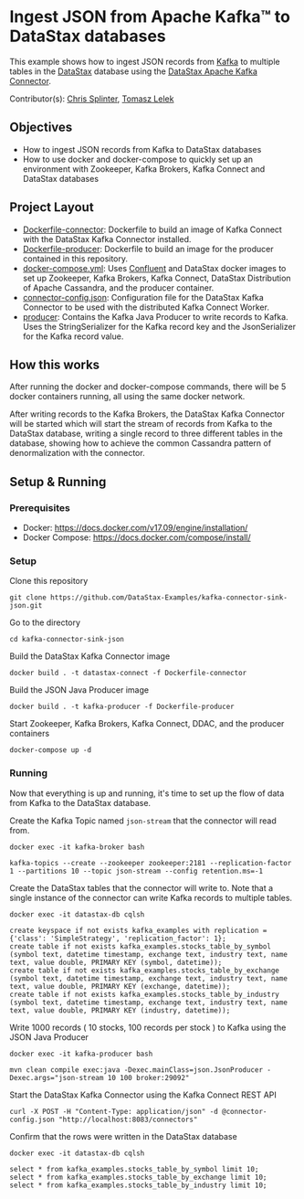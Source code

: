 # Ingest JSON from Apache Kafka™ to DataStax databases
This example shows how to ingest JSON records from [Kafka](https://kafka.apache.org/) to multiple tables in the [DataStax](https://www.datastax.com/) database using the [DataStax Apache Kafka Connector](https://docs.datastax.com/en/kafka/doc/index.html). 

Contributor(s): [Chris Splinter](https://github.com/csplinter), [Tomasz Lelek](https://github.com/tomekl007)

## Objectives
- How to ingest JSON records from Kafka to DataStax databases
- How to use docker and docker-compose to quickly set up an environment with Zookeeper, Kafka Brokers, Kafka Connect and DataStax databases

## Project Layout
- [Dockerfile-connector](Dockerfile-connector): Dockerfile to build an image of Kafka Connect with the DataStax Kafka Connector installed.
- [Dockerfile-producer](Dockerfile-producer): Dockerfile to build an image for the producer contained in this repository.
- [docker-compose.yml](docker-compose.yml): Uses [Confluent](https://www.confluent.io/) and DataStax docker images to set up Zookeeper, Kafka Brokers, Kafka Connect, DataStax Distribution of Apache Cassandra, and the producer container.
- [connector-config.json](connector-config.json): Configuration file for the DataStax Kafka Connector to be used with the distributed Kafka Connect Worker.
- [producer](producer/): Contains the Kafka Java Producer to write records to Kafka. Uses the StringSerializer for the Kafka record key and the JsonSerializer for the Kafka record value.

## How this works
After running the docker and docker-compose commands, there will be 5 docker containers running, all using the same docker network.

After writing records to the Kafka Brokers, the DataStax Kafka Connector will be started which will start the stream of records from Kafka to the DataStax database, writing a single record to three different tables in the database, showing how to achieve the common Cassandra pattern of denormalization with the connector.

## Setup & Running
### Prerequisites
- Docker: https://docs.docker.com/v17.09/engine/installation/
- Docker Compose: https://docs.docker.com/compose/install/

### Setup
Clone this repository
```
git clone https://github.com/DataStax-Examples/kafka-connector-sink-json.git
```

Go to the directory
```
cd kafka-connector-sink-json
```

Build the DataStax Kafka Connector image
```
docker build . -t datastax-connect -f Dockerfile-connector
```

Build the JSON Java Producer image
```
docker build . -t kafka-producer -f Dockerfile-producer
```

Start Zookeeper, Kafka Brokers, Kafka Connect, DDAC, and the producer containers
```
docker-compose up -d
```

### Running
Now that everything is up and running, it's time to set up the flow of data from Kafka to the DataStax database.

Create the Kafka Topic named `json-stream` that the connector will read from.
```
docker exec -it kafka-broker bash
```
```
kafka-topics --create --zookeeper zookeeper:2181 --replication-factor 1 --partitions 10 --topic json-stream --config retention.ms=-1
```

Create the DataStax tables that the connector will write to. Note that a single instance of the connector can write Kafka records to multiple tables.
```
docker exec -it datastax-db cqlsh
```
```
create keyspace if not exists kafka_examples with replication = {'class': 'SimpleStrategy', 'replication_factor': 1};
create table if not exists kafka_examples.stocks_table_by_symbol (symbol text, datetime timestamp, exchange text, industry text, name text, value double, PRIMARY KEY (symbol, datetime));
create table if not exists kafka_examples.stocks_table_by_exchange (symbol text, datetime timestamp, exchange text, industry text, name text, value double, PRIMARY KEY (exchange, datetime));
create table if not exists kafka_examples.stocks_table_by_industry (symbol text, datetime timestamp, exchange text, industry text, name text, value double, PRIMARY KEY (industry, datetime));
```

Write 1000 records ( 10 stocks, 100 records per stock ) to Kafka using the JSON Java Producer
```
docker exec -it kafka-producer bash
```
```
mvn clean compile exec:java -Dexec.mainClass=json.JsonProducer -Dexec.args="json-stream 10 100 broker:29092"
```

Start the DataStax Kafka Connector using the Kafka Connect REST API
```
curl -X POST -H "Content-Type: application/json" -d @connector-config.json "http://localhost:8083/connectors"
```

Confirm that the rows were written in the DataStax database
```
docker exec -it datastax-db cqlsh
```
```
select * from kafka_examples.stocks_table_by_symbol limit 10;
select * from kafka_examples.stocks_table_by_exchange limit 10;
select * from kafka_examples.stocks_table_by_industry limit 10;
```
